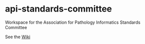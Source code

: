 # api-standards-committee
Workspace for the Association for Pathology Informatics Standards Committee

See the [Wiki](../../wiki) 
